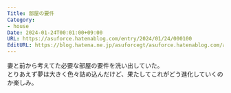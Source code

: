 ```yaml
---
Title: 部屋の要件
Category:
- house
Date: 2024-01-24T00:01:00+09:00
URL: https://asuforce.hatenablog.com/entry/2024/01/24/000100
EditURL: https://blog.hatena.ne.jp/asuforcegt/asuforce.hatenablog.com/atom/entry/6801883189077518311
---
```


妻と前から考えてた必要な部屋の要件を洗い出していた。  
とりあえず夢は大きく色々詰め込んだけど、果たしてこれがどう進化していくのか楽しみ。
